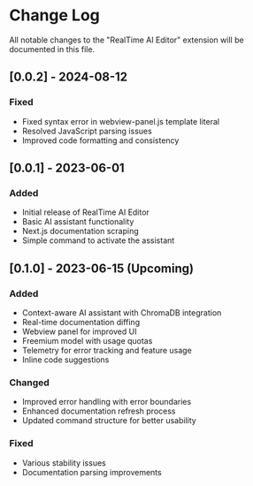 # Change Log

All notable changes to the "RealTime AI Editor" extension will be documented in this file.

## [0.0.2] - 2024-08-12

### Fixed
- Fixed syntax error in webview-panel.js template literal
- Resolved JavaScript parsing issues
- Improved code formatting and consistency

## [0.0.1] - 2023-06-01

### Added
- Initial release of RealTime AI Editor
- Basic AI assistant functionality
- Next.js documentation scraping
- Simple command to activate the assistant

## [0.1.0] - 2023-06-15 (Upcoming)

### Added
- Context-aware AI assistant with ChromaDB integration
- Real-time documentation diffing
- Webview panel for improved UI
- Freemium model with usage quotas
- Telemetry for error tracking and feature usage
- Inline code suggestions

### Changed
- Improved error handling with error boundaries
- Enhanced documentation refresh process
- Updated command structure for better usability

### Fixed
- Various stability issues
- Documentation parsing improvements
